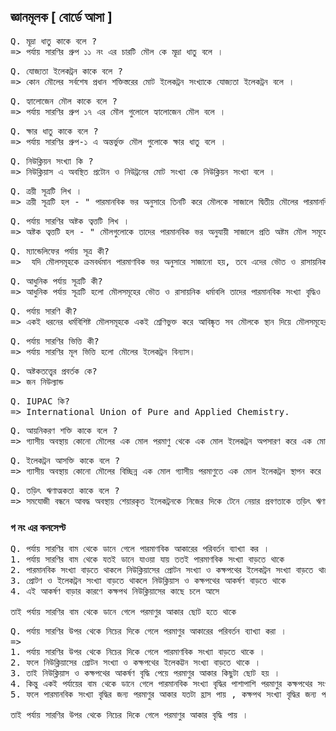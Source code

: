 ## জ্ঞানমূলক [ বোর্ডে আসা ]

<pre>
Q. মূদ্রা ধাতু কাকে বলে ?
=> পর্যায় সারণির গ্রুপ ১১ নং এর চারটি মৌল কে মূদ্রা ধাতু বলে ।
</pre>
<pre>
Q. যোজ্যতা ইলেকট্রন কাকে বলে ?
=> কোন মৌলের সর্বশেষ প্রধান শক্তিস্তরের মোট ইলেকট্রন সংখ্যাকে যোজ্যতা ইলেকট্রন বলে ।
</pre>
<pre>
Q. হ্যালোজেন মৌল কাকে বলে ?
=> পর্যায় সারণির গ্রুপ ১৭ এর মৌল গুলোলে হ্যালোজেন মৌল বলে ।
</pre>
<pre>
Q. ক্ষার ধাতু কাকে বলে ?
=> পর্যায় সারণির গ্রুপ-১ এ অন্তর্ভুক্ত মৌল গুলোকে ক্ষার ধাতু বলে ।
</pre>
<pre>
Q. নিউক্লিয়ন সংখ্যা কি ?
=> নিউক্লিয়াস এ অবস্থিত প্রটোন ও নিউট্রনের মোট সংখ্যা কে নিউক্লিয়ন সংখ্যা বলে ।
</pre>
<pre>
Q. ত্রয়ী সূত্রটি লিখ ।
=> ত্রয়ী সূত্রটি হল - " পারমানবিক ভর অনুসারে তিনটি করে মৌলকে সাজালে দ্বিতীয় মৌলের পারমানবিক ভর প্রথম ও তৃতীয় মৌলের পারমাণবিক ভরের যোগফলের অর্ধেক বা তার কাছাকাছি "
</pre>
<pre>
Q. পর্যায় সারণির অষ্টক ত্বত্তটি লিখ ।
=> অষ্টক ত্বত্তটি হল - " মৌলগুলোকে তাদের পারমানবিক ভর অনুযায়ী সাজালে প্রতি অষ্টম মৌল সমূহের ধর্মের মিল দেখা যায় "
</pre>

<pre>
Q. ম্যান্ডেলিফের পর্যায় সূত্র কী? 
=>  যদি মৌলসমূহকে ক্রমবর্ধমান পারমাণবিক ভর অনুসারে সাজানো হয়, তবে এদের ভৌত ও রাসায়নিক ধর্মাবলি পর্যায় ক্রমে  আবর্তিত হয়।
</pre>

<pre>
Q. আধুনিক পর্যায় সূত্রটি কী? 
=> আধুনিক পর্যায় সূত্রটি হলো মৌলসমূহের ভৌত ও রাসায়নিক ধর্মাবলি তাদের পারমানবিক সংখ্যা বৃদ্ধিও সাথে  পর্যায় ক্রমে  আবর্তিত হয়।
</pre>

<pre>
Q. পর্যায় সারণি কী? 
=> একই ধরনের ধর্মবিশিষ্ট মৌলসমূহকে একই শ্রেণিভুক্ত করে আবিষ্কৃত সব মৌলকে স্থান দিয়ে মৌলসমূহের যে সারণি  প্রচলিত তাকে পর্যায় সারণি বলে।
</pre>

<pre>
Q. পর্যায় সারণির ভিত্তি কী? 
=> পর্যায় সারণির মূল ভিত্তি হলো মৌলের ইলেকট্রন বিন্যাস।
</pre>
<pre>
Q. অষ্টকতত্ত্বের প্রবর্তক কে?   
=> জন নিউল্যান্ড
</pre>

<pre>
Q. IUPAC কি?
=> International Union of Pure and Applied Chemistry. 
</pre>

<pre>
Q. আয়নিকরণ শক্তি কাকে বলে ?
=> গ্যাসীয় অবস্থায় কোনো মৌলের এক মোল পরমাণু থেকে এক মোল ইলেকট্রন অপসারণ করে এক মোল ধনাত্মক আয়নে পরিণত করতে যে পরিমাণ শক্তির প্রয়োজন তাকে ঐ মৌলের আয়নিকরণ শক্তি(Ionization energy) বলে।
</pre>
<pre>
Q. ইলেকট্রন আসক্তি কাকে বলে ?
=> গ্যাসীয় অবস্থায় কোনো মৌলের বিচ্ছিন্ন এক মোল গ্যাসীয় পরমাণুতে এক মোল ইলেকট্রন স্থাপন করে ঋণাত্মক আয়নে পরিণত করতে যে শক্তি নির্গত হয় তাকে ঐ মৌলের ইলেকট্রন আসক্তি (Electron Affinity) বলে।
</pre>

<pre>
Q. তড়িৎ ঋণাত্মকতা কাকে বলে ?
=> সমযোজী বন্ধনে আবদ্ধ অবস্থায় শেয়ারকৃত ইলেকট্রনকে নিজের দিকে টেনে নেয়ার প্রবণতাকে তড়িৎ ঋণাত্মকতা (Electronegativity) বলে।
</pre>

### গ নং এর কনসেপ্ট

<pre>
Q. পর্যায় সারণির বাম থেকে ডানে গেলে পারমাণবিক আকারের পরিবর্তন ব্যাখ্যা কর ।
1. পর্যায় সারণির বাম থেকে যতই ডানে যাওয়া যায় ততই পারমাণবিক সংখ্যা বাড়তে থাকে
2. পারমানবিক সংখ্যা বাড়তে থাকলে নিউক্লিয়াসের প্রোটন সংখ্যা ও কক্ষপথের ইলেকট্রন সংখ্যা বাড়তে থাকে 
3. প্রোটণ ও ইলেকট্রন সংখ্যা বাড়তে থাকলে নিউক্লিয়াস ও কক্ষপথের আকর্ষণ বাড়তে থাকে 
4. এই আকর্ষণ বাড়ার কারণে কক্ষপথ নিউক্লিয়াসের কাছে চলে আসে 

তাই পর্যায় সারণির বাম থেকে ডানে গেলে পরমাণুর আকার ছোট হতে থাকে 
</pre>

<pre>
Q. পর্যায় সারণির উপর থেকে নিচের দিকে গেলে পরমাণুর আকারের পরিবর্তন ব্যাখ্যা করা ।
=> 
1. পর্যায় সারণির উপর থেকে নিচের দিকে গেলে পারমাণবিক সংখ্যা বাড়তে থাকে ।
2. ফলে নিউক্লিয়াসের প্রোটন সংখ্যা ও কক্ষপথের ইলেকট্টন সংখ্যা বাড়তে থাকে ।
3. তাই নিউক্লিয়াস ও কক্ষপথের আকর্ষণ বৃদ্ধি পেয়ে পরমাণুর আকার কিছুটা ছোট হয় ।
4. কিন্তু একই পর্যায়ের বাম থেকে ডানে গেলে পারমানবিক সংখ্যা বৃদ্ধির পাশাপাশি পরমাণুর কক্ষপথের সংখ্যা বৃদ্ধি পায় ।
5. ফলে পারমানবিক সংখ্যা বৃদ্ধির জন্য পরমাণুর আকার যতটা হ্রাস পায় , কক্ষপথ সংখ্যা বৃদ্ধির জন্য পরমাণুর আকার তার চেয়ে বেশি বৃদ্ধি পায় 

তাই পর্যায় সারণির উপর থেকে নিচের দিকে গেলে পরমাণুর আকার বৃদ্ধি পায় ।
</pre>
